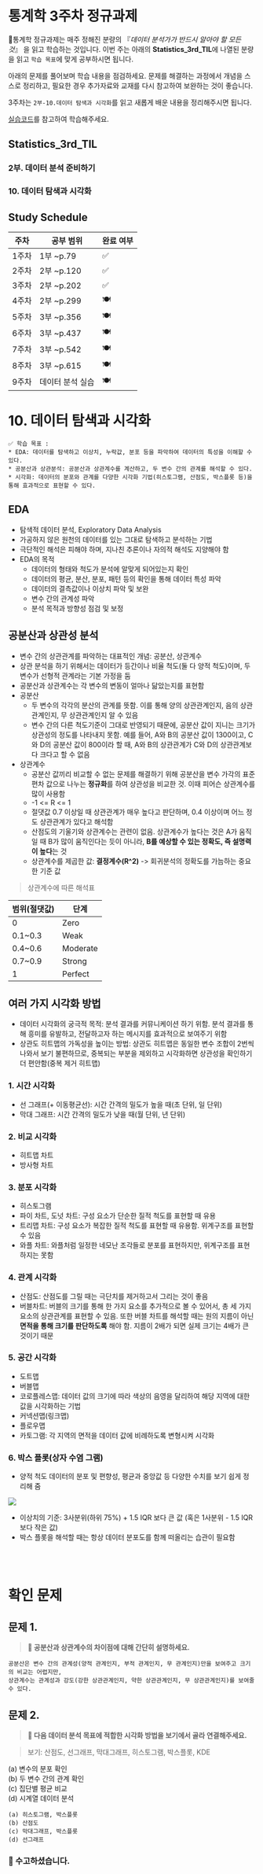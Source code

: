 # 통계학 3주차 정규과제

📌통계학 정규과제는 매주 정해진 분량의 『*데이터 분석가가 반드시 알아야 할 모든 것*』 을 읽고 학습하는 것입니다. 이번 주는 아래의 **Statistics_3rd_TIL**에 나열된 분량을 읽고 `학습 목표`에 맞게 공부하시면 됩니다.

아래의 문제를 풀어보며 학습 내용을 점검하세요. 문제를 해결하는 과정에서 개념을 스스로 정리하고, 필요한 경우 추가자료와 교재를 다시 참고하여 보완하는 것이 좋습니다.

3주차는 `2부-10.데이터 탐색과 시각화`를 읽고 새롭게 배운 내용을 정리해주시면 됩니다.

[실습코드](https://github.com/c-karl/DA_DS_Book001)를 참고하여 학습해주세요.


## Statistics_3rd_TIL

### 2부. 데이터 분석 준비하기
### 10. 데이터 탐색과 시각화



## Study Schedule

|주차 | 공부 범위     | 완료 여부 |
|----|--------------|----------|
|1주차| 1부 ~p.79    | ✅      |
|2주차| 2부 ~p.120   | ✅      | 
|3주차| 2부 ~p.202   | ✅      | 
|4주차| 2부 ~p.299   | 🍽️      | 
|5주차| 3부 ~p.356   | 🍽️      | 
|6주차| 3부 ~p.437   | 🍽️      | 
|7주차| 3부 ~p.542   | 🍽️      | 
|8주차| 3부 ~p.615   | 🍽️      | 
|9주차|데이터 분석 실습| 🍽️      |

<!-- 여기까진 그대로 둬 주세요-->

# 10. 데이터 탐색과 시각화

```
✅ 학습 목표 :
* EDA: 데이터를 탐색하고 이상치, 누락값, 분포 등을 파악하여 데이터의 특성을 이해할 수 있다.
* 공분산과 상관분석: 공분산과 상관계수를 계산하고, 두 변수 간의 관계를 해석할 수 있다.
* 시각화: 데이터의 분포와 관계를 다양한 시각화 기법(히스토그램, 산점도, 박스플롯 등)을 통해 효과적으로 표현할 수 있다.
```
<!-- 새롭게 배운 내용을 자유롭게 정리해주세요.-->

## EDA
- 탐색적 데이터 분석, Exploratory Data Analysis
- 가공하지 않은 원천의 데이터를 있는 그대로 탐색하고 분석하는 기법
- 극단적인 해석은 피해야 하며, 지나친 추론이나 자의적 해석도 지양해야 함
- EDA의 목적
    - 데이터의 형태와 척도가 분석에 알맞게 되어있는지 확인
    - 데이터의 평균, 분산, 분포, 패턴 등의 확인을 통해 데이터 특성 파악
    - 데이터의 결측값이나 이상치 파악 및 보완
    - 변수 간의 관계성 파악
    - 분석 목적과 방향성 점검 및 보정

## 공분산과 상관성 분석
- 변수 간의 상관관계를 파악하는 대표적인 개념: 공분산, 상관계수
- 상관 분석을 하기 위해서는 데이터가 등간이나 비율 척도(둘 다 양적 척도)이며, 두 변수가 선형적 관계라는 기본 가정을 둠
- 공분산과 상관계수는 각 변수의 변동이 얼마나 닮았는지를 표현함
- 공분산
    - 두 변수의 각각의 분산의 관계를 뜻함. 이를 통해 양의 상관관계인지, 음의 상관관계인지, 무 상관관계인지 알 수 있음
    - 변수 간의 다른 척도기준이 그대로 반영되기 때문에, 공분산 값이 지니는 크기가 상관성의 정도를 나타내지 못함. 예를 들어, A와 B의 공분산 값이 1300이고, C와 D의 공분산 값이 800이라 할 때, A와 B의 상관관계가 C와 D의 상관관계보다 크다고 할 수 없음
- 상관계수
    - 공분산 값끼리 비교할 수 없는 문제를 해결하기 위해 공분산을 변수 가각의 표준편차 값으로 나누는 **정규화**를 하여 상관성을 비교한 것. 이때 피어슨 상관계수를 많이 사용함
    - -1 <= R <= 1
    - 절댓값 0.7 이상일 때 상관관계가 매우 높다고 판단하며, 0.4 이상이며 어느 정도 상관관계가 있다고 해석함
    - 산점도의 기울기와 상관계수는 관련이 없음. 상관계수가 높다는 것은 A가 움직일 때 B가 많이 움직인다는 듯이 아니라, **B를 예상할 수 있는 정확도, 즉 설명력이 높다**는 것
    - 상관계수를 제곱한 값: **결정계수(R^2)** -> 회귀분석의 정확도를 가늠하는 중요한 기준 값

> 상관계수에 따른 해석표

|범위(절댓값)|단계|
|---|---|
|0|Zero|
|0.1~0.3|Weak|
|0.4~0.6|Moderate|
|0.7~0.9|Strong|
|1|Perfect|

## 여러 가지 시각화 방법
- 데이터 시각화의 궁극적 목적: 분석 결과를 커뮤니케이션 하기 위함. 분석 결과를 통해 흥미를 유발하고, 전달하고자 하는 메시지를 효과적으로 보여주기 위함
- 상관도 히트맵의 가독성을 높이는 방법: 상관도 히트맵은 동일한 변수 조합이 2번씩 나와서 보기 불편하므로, 중복되는 부분을 제외하고 시각화하면 상관성을 확인하기 더 편안함(중복 제거 히트맵)
### 1. 시간 시각화
- 선 그래프(+ 이동평균선): 시간 간격의 밀도가 높을 때(초 단위, 일 단위)
- 막대 그래프: 시간 간격의 밀도가 낮을 때(월 단위, 년 단위)
### 2. 비교 시각화
- 히트맵 차트
- 방사형 차트
### 3. 분포 시각화
- 히스토그램
- 파이 차트, 도넛 차트: 구성 요소가 단순한 질적 척도를 표현할 때 유용
- 트리맵 차트: 구성 요소가 복잡한 질적 척도를 표현할 때 유용함. 위계구조를 표현할 수 있음
- 와플 차트: 와플처럼 일정한 네모난 조각들로 분포를 표현하지만, 위계구조를 표현하지는 못함
### 4. 관계 시각화
- 산점도: 산점도를 그릴 때는 극단치를 제거하고서 그리는 것이 좋음
- 버블차트: 버블의 크기를 통해 한 가지 요소를 추가적으로 볼 수 있어서, 총 세 가지 요소의 상관관계를 표현할 수 있음. 또한 버블 차트를 해석할 때는 원의 지름이 아닌 **면적을 통해 크기를 판단하도록** 해야 함. 지름이 2배가 되면 실제 크기는 4배가 큰 것이기 때문
### 5. 공간 시각화
- 도트맵
- 버블맵
- 코로플레스맵: 데이터 값의 크기에 따라 색상의 음영을 달리하여 해당 지역에 대한 값을 시각화하는 기법
- 커넥션맵(링크맵)
- 플로우맵
- 카토그램: 각 지역의 면적을 데이터 값에 비례하도록 변형시켜 시각화
### 6. 박스 플롯(상자 수염 그램)
- 양적 척도 데이터의 분포 및 편향성, 평균과 중앙값 등 다양한 수치를 보기 쉽게 정리해 줌

![](https://github.com/bird-one-00/25-1_STATISTICS_Assignment/blob/main/img/%EC%8A%A4%ED%81%AC%EB%A6%B0%EC%83%B7%202025-02-10%20135451.png)

- 이상치의 기준: 3사분위(하위 75%) + 1.5 IQR 보다 큰 값 (혹은 1사분위 - 1.5 IQR 보다 작은 값)
- 박스 플롯을 해석할 때는 항상 데이터 분포도를 함께 떠올리는 습관이 필요함

<br>
<br>

# 확인 문제

## 문제 1.
> **🧚 공분산과 상관계수의 차이점에 대해 간단히 설명하세요.**

```
공분산은 변수 간의 관계성(양적 관계인지, 부적 관계인지, 무 관계인지)만을 보여주고 크기의 비교는 어렵지만,
상관계수는 관계성과 강도(강한 상관관계인지, 약한 상관관계인지, 무 상관관계인지)를 보여줄 수 있다.
```

## 문제 2.
> **🧚 다음 데이터 분석 목표에 적합한 시각화 방법을 보기에서 골라 연결해주세요.**

> 보기: 산점도, 선그래프, 막대그래프, 히스토그램, 박스플롯, KDE

(a) 변수의 분포 확인   
(b) 두 변수 간의 관계 확인   
(c) 집단별 평균 비교   
(d) 시계열 데이터 분석

```
(a) 히스토그램, 박스플롯
(b) 산점도
(c) 막대그래프, 박스플롯
(d) 선그래프
```


### 🎉 수고하셨습니다.